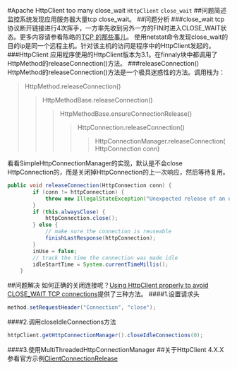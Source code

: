 #Apache HttpClient too many close_wait
`HttpClient` `close_wait`
##问题简述
监控系统发现应用服务器大量tcp close_wait。
##问题分析
###close_wait
tcp协议断开链接进行4次挥手，一方率先收到另外一方的FIN时进入CLOSE_WAIT状态。更多内容请参看陈皓的[TCP 的那些事儿](http://coolshell.cn/articles/11564.html)。
使用netstat命令发现close_wait的目的ip是同一个远程主机。针对该主机的访问是程序中的HttpClient发起的。
###HttpClient
应用程序使用的HttpClient版本为3.1。在finnaly块中都调用了HttpMethod的releaseConnection()方法。
###releaseConnection()
HttpMethod的releaseConnection()方法是一个极具迷惑性的方法。调用栈为：
>HttpMethod.releaseConnection()
>>HttpMethodBase.releaseConnection()
>>>HttpMethodBase.ensureConnectionRelease()
>>>>HttpConnection.releaseConnection()
>>>>>HttpConnectionManager.releaseConnection(HttpConnection conn)

看看SimpleHttpConnectionManager的实现，默认是不会close HttpConnection的，而是关闭掉HttpConnection的上一次响应，然后等待复用。
```Java
public void releaseConnection(HttpConnection conn) {
        if (conn != httpConnection) {
            throw new IllegalStateException("Unexpected release of an unknown connection.");
        }
        if (this.alwaysClose) {
            httpConnection.close();
        } else {
            // make sure the connection is reuseable
            finishLastResponse(httpConnection);
        }
        inUse = false;
        // track the time the connection was made idle
        idleStartTime = System.currentTimeMillis();
    }
```
##问题解决
如何正确的关闭连接呢？[Using HttpClient properly to avoid CLOSE_WAIT TCP connections](http://www.tuicool.com/articles/En6niq)提供了三种方法。
####1.设置请求头
```Java
method.setRequestHeader("Connection", "close");
```
####2.调用closeIdleConnections方法
```Java
httpClient.getHttpConnectionManager().closeIdleConnections(0);
```
####3.使用MultiThreadedHttpConnectionManager
##关于HttpClient 4.X.X
参看官方示例[ClientConnectionRelease](http://hc.apache.org/httpcomponents-client-ga/httpclient/examples/org/apache/http/examples/client/ClientConnectionRelease.java)


